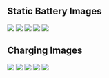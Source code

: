 

## Static Battery Images

![](https://developer.lametric.com/content/apps/icon_thumbs/53204_icon_thumb.png?v=1)
![](https://developer.lametric.com/content/apps/icon_thumbs/53205_icon_thumb.png?v=1)
![](https://developer.lametric.com/content/apps/icon_thumbs/53207_icon_thumb.png?v=1)
![](https://developer.lametric.com/content/apps/icon_thumbs/53208_icon_thumb.png?v=1)
![](https://developer.lametric.com/content/apps/icon_thumbs/53209_icon_thumb.png?v=1)

## Charging Images

![](https://developer.lametric.com/content/apps/icon_thumbs/53212_icon_thumb.gif?v=1)
![](https://developer.lametric.com/content/apps/icon_thumbs/53213_icon_thumb.gif?v=1)
![](https://developer.lametric.com/content/apps/icon_thumbs/53214_icon_thumb.gif?v=1)
![](https://developer.lametric.com/content/apps/icon_thumbs/53215_icon_thumb.gif?v=1)
![](https://developer.lametric.com/content/apps/icon_thumbs/53216_icon_thumb.gif?v=1)

